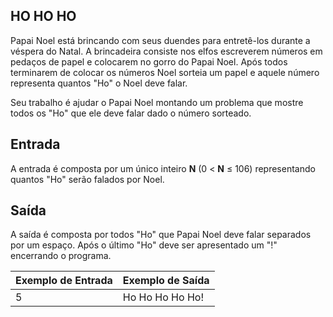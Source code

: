 ## HO HO HO

Papai Noel está brincando com seus duendes para entretê-los durante a véspera do Natal. A brincadeira consiste nos elfos escreverem números em pedaços de papel e colocarem no gorro do Papai Noel. Após todos terminarem de colocar os números Noel sorteia um papel e aquele número representa quantos "Ho" o Noel deve falar.

Seu trabalho é ajudar o Papai Noel montando um problema que mostre todos os "Ho" que ele deve falar dado o número sorteado.

## Entrada

A entrada é composta por um único inteiro **N** (0 < **N** ≤ 106) representando quantos "Ho" serão falados por Noel.

## Saída

A saída é composta por todos "Ho" que Papai Noel deve falar separados por um espaço. Após o último "Ho" deve ser apresentado um "!" encerrando o programa.

 

| Exemplo de Entrada | Exemplo de Saída |
| ------------------ | ---------------- |
| 5                  | Ho Ho Ho Ho Ho!  |